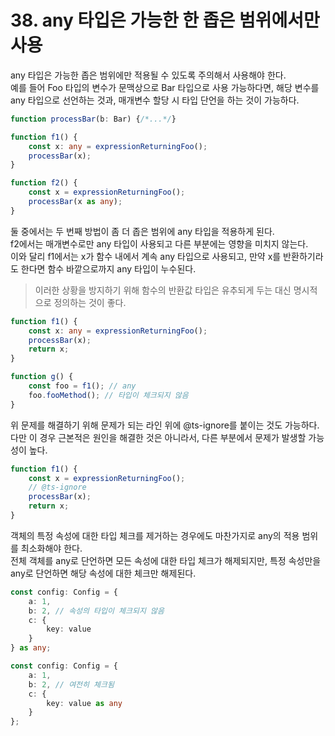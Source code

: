 # 38. any 타입은 가능한 한 좁은 범위에서만 사용

any 타입은 가능한 좁은 범위에만 적용될 수 있도록 주의해서 사용해야 한다.  
예를 들어 Foo 타입의 변수가 문맥상으로 Bar 타입으로 사용 가능하다면, 해당 변수를 any 타입으로 선언하는 것과, 매개변수 할당 시 타입 단언을 하는 것이 가능하다.

```ts
function processBar(b: Bar) {/*...*/}

function f1() {
    const x: any = expressionReturningFoo();
    processBar(x);
}

function f2() {
    const x = expressionReturningFoo();
    processBar(x as any);
}
```

둘 중에서는 두 번째 방법이 좀 더 좁은 범위에 any 타입을 적용하게 된다.  
f2에서는 매개변수로만 any 타입이 사용되고 다른 부분에는 영향을 미치지 않는다.  
이와 달리 f1에서는 x가 함수 내에서 계속 any 타입으로 사용되고, 만약 x를 반환하기라도 한다면 함수 바깥으로까지 any 타입이 누수된다.  
> 이러한 상황을 방지하기 위해 함수의 반환값 타입은 유추되게 두는 대신 명시적으로 정의하는 것이 좋다.
```ts
function f1() {
    const x: any = expressionReturningFoo();
    processBar(x);
    return x;
}

function g() {
    const foo = f1(); // any
    foo.fooMethod(); // 타입이 체크되지 않음
}
```

위 문제를 해결하기 위해 문제가 되는 라인 위에 @ts-ignore를 붙이는 것도 가능하다.  
다만 이 경우 근본적은 원인을 해결한 것은 아니라서, 다른 부분에서 문제가 발생할 가능성이 높다.

```ts
function f1() {
    const x = expressionReturningFoo();
    // @ts-ignore
    processBar(x);
    return x;
}
```

객체의 특정 속성에 대한 타입 체크를 제거하는 경우에도 마찬가지로 any의 적용 범위를 최소화해야 한다.  
전체 객체를 any로 단언하면 모든 속성에 대한 타입 체크가 해제되지만, 특정 속성만을 any로 단언하면 해당 속성에 대한 체크만 해제된다.

```ts
const config: Config = {
    a: 1,
    b: 2, // 속성의 타입이 체크되지 않음
    c: {
        key: value
    }
} as any;

const config: Config = {
    a: 1,
    b: 2, // 여전히 체크됨
    c: {
        key: value as any
    }
};
```






